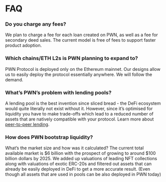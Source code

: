 # FAQ

### **Do you charge any fees?**&#x20;

We plan to charge a fee for each loan created on PWN, as well as a fee for secondary deed sales. The current model is free of fees to support faster product adoption.

### **Which chains/ETH L2s is PWN planning to expand to?**&#x20;

PWN Protocol is deployed only on the Ethereum mainnet. Our designs allow us to easily deploy the protocol essentially anywhere. We will follow the demand.

### **What’s PWN’s problem with lending pools?**&#x20;

A lending pool is the best invention since sliced bread - the DeFi ecosystem would quite literally not exist without it. However, since it’s optimised for liquidity you have to make trade-offs which lead to a reduced number of assets that are natively compatible with your protocol. Learn more about [peer-to-peer lending](fundamentals/peer-to-peer-lending.md).

### **How does PWN bootstrap liquidity?**

What’s the market size and how was it calculated? The current total available market is $6 billion with the prospect of growing to around $100 billion dollars by 2025. We added up valuations of leading NFT collections along with valuations of exotic ERC-20s and filtered out assets that can already be easily deployed in DeFi to get a more accurate result. (Even though all assets that are used in pools can be also deployed in PWN today)
